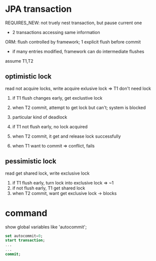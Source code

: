 # JPA transaction
REQUIRES_NEW: not truely nest transaction, but pause current one
  - 2 transactions accessing same information

ORM: flush controlled by framework; 1 explicit flush before commit
  - if many entries modified, framework can do intermediate flushes

assume T1,T2

## optimistic lock
read not acquire locks, write acquire exlusive lock => T1 don't need lock

1. if T1 flush changes early, get exclustive lock
2. when T2 commit, attempt to get lock but can't; system is blocked
3. particular kind of deadlock

1. if T1 not flush early, no lock acquired
2. when T2 commit, it get and release lock successfully
3. when T1 want to commit => conflict, fails

## pessimistic lock
read get shared lock, write exclusive lock
1. if T1 flush early, turn lock into exclusive lock => ~1
2. if not flush early, T1 get shared lock
3. when T2 commit, want get exclusive lock -> blocks


# command
show global variables like 'autocommit';

```sql
set autocommit=0;
start transaction;
...
...
commit;
```











